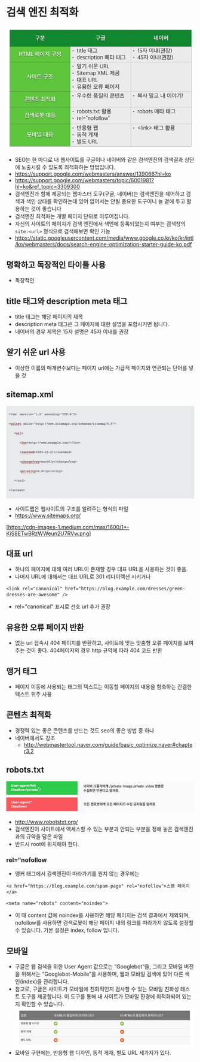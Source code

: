 # 검색 엔진 최적화
![sitemap](./img/table.png)
* SEO는 한 마디로 내 웹사이트를 구글이나 네이버와 같은 검색엔진의 검색결과 상단에 노출시킬 수 있도록 최적화하는 방법입니다.
* https://support.google.com/webmasters/answer/139066?hl=ko
* https://support.google.com/webmasters/topic/6001981?hl=ko&ref_topic=3309300
* 검색엔진과 함께 제공되는 웹마스터 도구(구글, 네이버)는 검색엔진을 제어하고 검색과 색인 상태를 확인하는데 있어 없어서는 안될 중요한 도구이니 늘 곁에 두고 활용하는 것이 좋습니다
* 검색엔진 최적화는 개별 페이지 단위로 이루어집니다.
* 자신의 사이트의 페이지가 검색 엔진에서 색엔에 등록되었는지 여부는 검색창의 `site:<url>` 형식으로 검색해보면 확인 가능
* https://static.googleusercontent.com/media/www.google.co.kr/ko/kr/intl/ko/webmasters/docs/search-engine-optimization-starter-guide-ko.pdf

## 명확하고 독장적인 타이틀 사용
* 독창적인 

## title 태그와 description meta 태그
* title 태그는 해당 페이지의 제목
* description meta 태그은 그 페이지에 대한 설명을 포함시키면 됩니다.
* 네이버의 경우 제목은 15자 설명은 45자 이내를 권장

## 알기 쉬운 url 사용
* 이상한 이름의 매개변수보다는 페이지 url에는 가급적 페이지와 연관되는 단어를 넣을 것

## sitemap.xml
![sitemap](./img/sitemap.png)
* 사이트맵은 웹사이트의 구조를 알려주는 형식의 파일
* https://www.sitemaps.org/

[https://cdn-images-1.medium.com/max/1600/1*-KiS8ETwBRzWWeun2U7RVw.png]

## 대표 url
* 하나의 페이지에 대해 여러 URL이 존재할 경우 대표 URL을 사용하는 것이 좋음.
* 나머지 URL에 대해서는 대표 URL로 301 리다이렉션 시키거나
```
<link rel="canonical" href="https://blog.example.com/dresses/green-dresses-are-awesome" />
```
* rel="canonical" 표시로 선호 url 추가 권장

## 유용한 오류 페이지 반환
* 없는 url 접속시 404 페이지를 반환하고, 사이트에 맞는 맞춤형 오류 페이지를 보여주는 것이 좋다. 404페이지의 경우 http 규약에 따라 404 코드 반환

## 앵거 태그
* 페이지 이동에 사용되는 <a> 태그의 텍스트는 이동할 페이지의 내용을 함축하는 간결한 텍스트 위주 사용

## 콘텐츠 최적화
* 경쟁력 있는 좋은 콘텐츠를 만드는 것도 seo의 좋은 방법 중 하나
* 네이버에서도 강조
	* http://webmastertool.naver.com/guide/basic_optimize.naver#chapter3.2

## robots.txt
![sitemap](./img/robot.jpeg)
* http://www.robotstxt.org/
* 검색엔진이 사이트에서 액세스할 수 있는 부분과 안되는 부분을 정해 놓은 검색엔진과의 규약을 담은 파일
* 반드시 root에 위치해야 한다.

### rel=“nofollow
* 앵커 태그에서 검색엔진이 따라가기를 원치 않는 경우에는
```
<a href="https://blog.example.com/spam-page" rel="nofollow">스팸 페이지</a>
```
```
<meta name="robots" content="noindex">
```
* 이 때 content 값에 noindex를 사용하면 해당 페이지는 검색 결과에서 제외되며, nofollow를 사용하면 검색로봇이 해당 페이지 내의 링크를 따라가지 않도록 설정할 수 있습니다. 기본 설정은 index, follow 입니다.

## 모바일
* 구글은 웹 검색을 위한 User Agent 값으로는 “Googlebot”을, 그리고 모바일 버전을 위해서는 “Googlebot-Mobile”을 사용하며, 웹과 모바일 검색에 있어 다른 색인(index)을 관리합니다.
* 참고로, 구글은 사이트가 모바일에 친화적인지 검사할 수 있는 모바일 친화성 테스트 도구를 제공합니다. 이 도구를 통해 내 사이트가 모바일 환경에 최적화되어 있는지 확인할 수 있습니다.
![sitemap](./img/mobile.png)
* 모바일 구현에는, 반응형 웹 디자인, 동적 게재, 별도 URL 세가지가 있다.